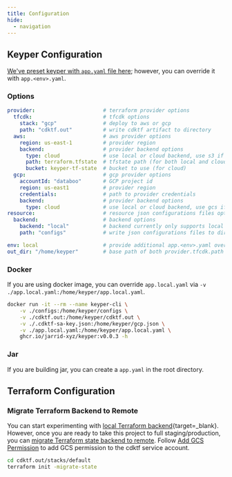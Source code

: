 ```yaml
---
title: Configuration
hide:
  - navigation
---
```


## Keyper Configuration

[We've preset keyper with `app.yaml` file here](https://github.com/jarrid-xyz/keyper/blob/main/lib/src/main/resources/app.yaml); however, you can override it with `app.<env>.yaml`.

### Options

```yaml
provider:                      # terraform provider options
  tfcdk:                       # tfcdk options
    stack: "gcp"               # deploy to aws or gcp
    path: "cdktf.out"          # write cdktf artifact to directory
  aws:                         # aws provider options
    region: us-east-1          # provider region
    backend:                   # provider backend options
      type: cloud              # use local or cloud backend, use s3 if cloud
      path: terraform.tfstate  # tfstate path (for both local and cloud)
      bucket: keyper-tf-state  # bucket to use (for cloud)
  gcp:                         # gcp provider options
    accountId: "databoo"       # GCP project id
    region: us-east1           # provider region
    credentials:               # path to provider credentials
    backend:                   # provider backend options
      type: cloud              # use local or cloud backend, use gcs if cloud
resource:                      # resource json configurations files options
  backend:                     # backend options
    backend: "local"           # backend currently only supports local
    path: "configs"            # write json configurations files to directory

env: local                     # provide additional app.<env>.yaml override options
out_dir: "/home/keyper"        # base path of both provider.tfcdk.path and resource.backend.path
```

### Docker

If you are using docker image, you can override `app.local.yaml` via `-v ./app.local.yaml:/home/keyper/app.local.yaml`.

```bash
docker run -it --rm --name keyper-cli \
    -v ./configs:/home/keyper/configs \
    -v ./cdktf.out:/home/keyper/cdktf.out \
    -v ./.cdktf-sa-key.json:/home/keyper/gcp.json \
    -v ./app.local.yaml:/home/keyper/app.local.yaml \
    ghcr.io/jarrid-xyz/keyper:v0.0.3 -h
```

### Jar

If you are building jar, you can create a `app.yaml` in the root directory.


## Terraform Configuration

### Migrate Terraform Backend to Remote

You can start experimenting with [local Terraform backend](https://developer.hashicorp.com/terraform/language/settings/backends/local){target=_blank}. However, once you are ready to take this project to full staging/production, you can [migrate Terraform state backend to remote](https://developer.hashicorp.com/terraform/tutorials/cloud/cloud-migrate). Follow [Add GCS Permission](./gcp.md#add-gcs-permission) to add GCS permission to the cdktf service account.

```bash
cd cdktf.out/stacks/default
terraform init -migrate-state
```
